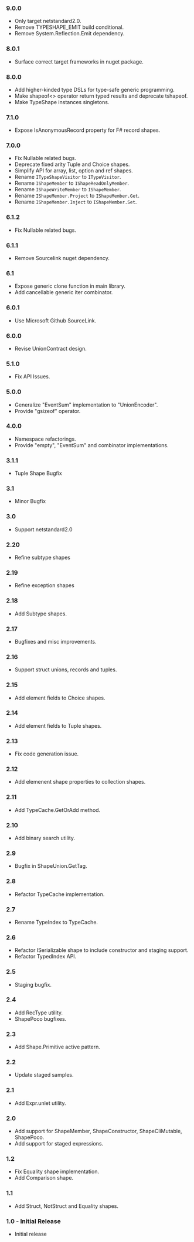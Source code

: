 ### 9.0.0
* Only target netstandard2.0.
* Remove TYPESHAPE_EMIT build conditional.
* Remove System.Reflection.Emit dependency.

### 8.0.1
* Surface correct target frameworks in nuget package.

### 8.0.0
* Add higher-kinded type DSLs for type-safe generic programming.
* Make shapeof<> operator return typed results and deprecate tshapeof.
* Make TypeShape<T> instances singletons.

### 7.1.0
* Expose IsAnonymousRecord property for F# record shapes.

### 7.0.0
* Fix Nullable related bugs.
* Deprecate fixed arity Tuple and Choice shapes.
* Simplify API for array, list, option and ref shapes.
* Rename `ITypeShapeVisitor` to `ITypeVisitor`.
* Rename `IShapeMember` to `IShapeReadOnlyMember`.
* Rename `IShapeWriteMember` to `IShapeMember`.
* Rename `IShapeMember.Project` to `IShapeMember.Get`.
* Rename `IShapeMember.Inject` to `IShapeMember.Set`.

### 6.1.2
* Fix Nullable related bugs.

### 6.1.1
* Remove Sourcelink nuget dependency.

### 6.1
* Expose generic clone function in main library.
* Add cancellable generic iter combinator.

### 6.0.1
* Use Microsoft Github SourceLink.

### 6.0.0
* Revise UnionContract design.

### 5.1.0
* Fix API Issues.

### 5.0.0
* Generalize "EventSum" implementation to "UnionEncoder".
* Provide "gsizeof" operator.

### 4.0.0
* Namespace refactorings.
* Provide "empty", "EventSum" and combinator implementations.

### 3.1.1
* Tuple Shape Bugfix

### 3.1
* Minor Bugfix

### 3.0
* Support netstandard2.0

### 2.20
* Refine subtype shapes

### 2.19
* Refine exception shapes

### 2.18
* Add Subtype shapes.

### 2.17
* Bugfixes and misc improvements.

### 2.16
* Support struct unions, records and tuples.

### 2.15
* Add element fields to Choice shapes.

### 2.14
* Add element fields to Tuple shapes.

### 2.13
* Fix code generation issue.

### 2.12
* Add elemenent shape properties to collection shapes.

### 2.11
* Add TypeCache.GetOrAdd method.

### 2.10
* Add binary search utility.

### 2.9
* Bugfix in ShapeUnion.GetTag.

### 2.8
* Refactor TypeCache implementation.

### 2.7
* Rename TypeIndex to TypeCache.

### 2.6
* Refactor ISerializable shape to include constructor and staging support.
* Refactor TypedIndex API.

### 2.5
* Staging bugfix.

### 2.4
* Add RecType utility.
* ShapePoco bugfixes.

### 2.3
* Add Shape.Primitive active pattern.

### 2.2
* Update staged samples.

### 2.1
* Add Expr.unlet utility.

### 2.0
* Add support for ShapeMember, ShapeConstructor, ShapeCliMutable, ShapePoco.
* Add support for staged expressions.

### 1.2
* Fix Equality shape implementation.
* Add Comparison shape.

### 1.1
* Add Struct, NotStruct and Equality shapes.

### 1.0 - Initial Release
* Initial release
